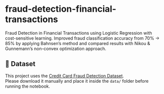 # fraud-detection-financial-transactions
Fraud Detection in Financial Transactions using Logistic Regression with cost-sensitive learning. Improved fraud classification accuracy from 70% → 85% by applying Bahnsen’s method and compared results with Nikou &amp; Gunnemann’s non-convex optimization approach.
## 📂 Dataset
This project uses the [Credit Card Fraud Detection Dataset](https://www.kaggle.com/datasets/mlg-ulb/creditcardfraud).  
Please download it manually and place it inside the `data/` folder before running the notebook.
